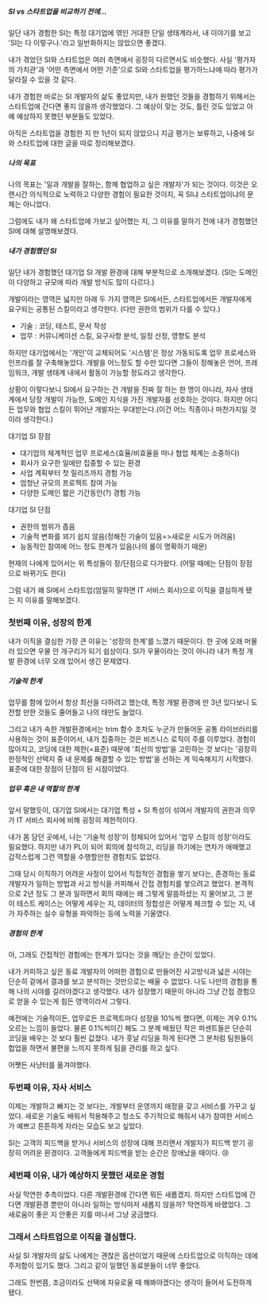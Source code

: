 
##### SI vs 스타트업을 비교하기 전에...
일단 내가 경험한 SI는 특정 대기업에 엮인 거대한 단일 생태계라서, 내 이야기를 보고 'SI는 다 이렇구나.'라고 일반화하지는 않았으면 좋겠다.

내가 겪었던 SI와 스타트업은 여러 측면에서 굉장히 다르면서도 비슷했다.
사실 '평가자의 가치관'과 '어떤 측면에서 어떤 기준'으로 SI와 스타트업을 평가하느냐에 따라 평가가 달라질 수 있을 것 같다.

내가 경험한 바로는 SI 개발자의 삶도 좋았지만, 내가 원했던 것들을 경험하기 위해서는 스타트업에 간다면 좋지 않을까 생각했었다.
그 예상이 맞는 것도, 틀린 것도 있었고 아예 예상하지 못했던 부분들도 있었다.

아직은 스타트업을 경험한 지 만 1년이 되지 않았으니 지금 평가는 보류하고, 나중에 SI와 스타트업에 대한 글을 따로 정리해보겠다.

##### 나의 목표
나의 목표는 '일과 개발을 잘하는, 함께 협업하고 싶은 개발자'가 되는 것이다. 이것은 오랜시간 의식적으로 노력하고 다양한 경험이 필요한 것이지, 꼭 SI냐 스타트업이냐의 문제는 아니었다.

그럼에도 내가 왜 스타트업에 가보고 싶어했는 지, 그 이유를 말하기 전에 내가 경험했던 SI에 대해 설명해보겠다.

##### 내가 경험했던 SI
일단 내가 경험했던 대기업 SI 개발 환경에 대해 부분적으로 소개해보겠다. (SI는 도메인이 다양하고 규모에 따라 개발 방식도 많이 다르다.)

개발이라는 영역은 넓지만 아래 두 가지 영역은 SI에서든, 스타트업에서든 개발자에게 요구되는 공통된 스킬이라고 생각한다. (다만 권한의 범위가 다를 수 있다.)
- 기술 : 코딩, 테스트, 문서 작성
- 업무 : 커뮤니케이션 스킬, 요구사항 분석, 일정 산정, 영향도 분석
 
하지만 대기업에서는 '개인'이 교체되어도 '시스템'은 정상 가동되도록 업무 프로세스와 인프라를 잘 구축해놓았다.
개발을 어느정도 할 수만 있다면 그들이 정해놓은 언어, 프레임워크, 개발 생태계 내에서 활동이 가능할 정도라고 생각한다.

상황이 이렇다보니 SI에서 요구하는 건 개발을 진짜 잘 하는 한 명이 아니라, 자사 생태계에서 당장 개발이 가능한, 도메인 지식을 가진 개발자를 선호하는 것이다.
하지만 어디든 업무와 협업 스킬이 뛰어난 개발자는 우대받는다.(이건 어느 직종이나 마찬가지일 것이라 생각한다.) 

대기업 SI 장점
  - 대기업의 체계적인 업무 프로세스(효율/비효율을 떠나 협업 체계는 소중하다)
  - 회사가 요구한 일에만 집중할 수 있는 환경
  - 사업 계획부터 첫 릴리즈까지 경험 가능
  - 엄청난 규모의 프로젝트 참여 가능
  - 다양한 도메인 짧은 기간동안(?) 경험 가능
  
대기업 SI 단점
  - 권한의 범위가 좁음
  - 기술적 변화를 꾀기 쉽지 않음(정해진 기술이 있음=>새로운 시도가 어려움)
  - 능동적인 참여에 어느 정도 한계가 있음(나의 롤이 명확하기 때문)

현재의 나에게 있어서는 위 특성들이 장/단점으로 다가왔다. (어떨 때에는 단점이 장점으로 바뀌기도 한다)

그럼 내가 왜 SI에서 스타트업(엄밀히 말하면 IT 서비스 회사)으로 이직을 결심하게 됐는 지 이유를 말해보겠다.


### 첫번째 이유, 성장의 한계
내가 이직을 결심한 가장 큰 이유는 '성장의 한계'를 느꼈기 때문이다. 한 곳에 오래 머물러 있으면 우물 안 개구리가 되기 쉽상이다.
SI가 우물이라는 것이 아니라 내가 특정 개발 환경에 너무 오래 있어서 생긴 문제였다.

##### 기술적 한계
업무를 함에 있어서 항상 최선을 다하려고 했는데, 특정 개발 환경에 만 3년 있다보니 도전할 만한 것들도 줄어들고 나의 태만도 늘었다.

그리고 내가 속한 개발환경에서는 trim 함수 조차도 누군가 만들어둔 공통 라이브러리를 사용하는 것이 표준이어서, 내가 집중하는 것은 비즈니스 로직이 주를 이루었다. 
경험이 많아지고, 코딩에 대한 제한(=표준) 때문에 '최선의 방법'을 고민하는 것 보다는 '굉장히 한정적인 선택지 중 내 문제를 해결할 수 있는 방법'을 선하는 게 익숙해지기 시작했다. 
표준에 대한 장점이 단점이 된 시점이었다.

##### 업무 혹은 내 역할의 한계
앞서 말했듯이, 대기업 SI에서는 대기업 특성 + SI 특성이 섞여서 개발자의 권한과 의무가 IT 서비스 회사에 비해 굉장히 제한적이다.

내가 몸 담던 곳에서, 나는 '기술적 성장'이 정체되어 있어서 '업무 스킬의 성장'이라도 필요했다. 하지만 내가 PL이 되어 회의에 참석하고, 리딩을 하기에는 연차가 애매했고 갑작스럽게 그런 역할을 수행할만한 경험치도 없었다.

그때 당시 이직하기 어려운 사정이 있어서 직접적인 경험을 쌓기 보다는, 존경하는 동료 개발자가 일하는 방법과 사고 방식을 카피해서 간접 경험치를 쌓으려고 했었다. 
본격적으로 2년 정도 그 분과 일하면서 회의 때에는 왜 그렇게 말씀하셨는 지 물어보고, 그 분이 테스트 케이스는 어떻게 세우는 지, 데이터의 정합성은 어떻게 체크할 수 있는 지, 내가 자주하는 실수 유형을 파악하는 등에 노력을 기울였다. 

##### 경험의 한계 
아, 그래도 간접적인 경험에는 한계가 있다는 것을 깨닫는 순간이 있었다.

내가 카피하고 싶은 동료 개발자의 어떠한 경험으로 만들어진 사고방식과 넓은 시야는 단순히 겉에서 결과를 보고 분석하는 것만으로는 배울 수 없었다.
나도 나만의 경험을 통해 나의 시야를 길러야겠다고 생각했다. 내가 성장했기 때문이 아니라 그냥 간접 경험으로 얻을 수 있는게 힘든 영역이라서 그렇다.

예전에는 기술적이든, 업무로든 프로젝트마다 성장을 10%씩 했다면, 이제는 겨우 0.1% 오르는 느낌이 들었다. 
물론 0.1%씩이긴 해도 그 분께 배웠던 작은 퍼센트들은 단순히 코딩을 배우는 것 보다 훨씬 값졌다.
내가 훗날 리딩을 하게 된다면 그 분처럼 팀원들이 헙업을 하면서 불편을 느끼지 못하게 팀을 관리를 하고 싶다.

어쨋든 사냥터를 옮겨야했다.

### 두번째 이유, 자사 서비스
이제는 개발하고 빠지는 것 보다는, 개발부터 운영까지 애정을 갖고 서비스를 가꾸고 싶었다.
새로운 기술도 배워서 적용해주고 청소도 주기적으로 해줘서 내가 참여한 서비스가 예쁘고 튼튼하게 자라는 모습도 보고 싶었다.

SI는 고객의 피드백을 받거나 서비스의 성장에 대해 프리랜서 개발자가 피드백 받기 굉장히 어려운 환경이다.
고객들에게 피드백을 받는 순간은 장애났을 때이다. 😢

### 세번째 이유, 내가 예상하지 못했던 새로운 경험
사실 막연한 추측이었다. 다른 개발환경에 간다면 뭐든 새롭겠지.
하지만 스타트업에 간다면 개발환경 뿐만이 아니라 일하는 방식마저 새롭지 않을까? 막연하게 바랬었다.
그 새로움이 좋은 지 안좋은 지를 떠나서 그냥 궁금했다.  

### 그래서 스타트업으로 이직을 결심했다.
사실 SI 개발자의 삶도 나에게는 괜찮은 옵션이었기 때문에 스타트업으로 이직하는 데에 주저함이 있기도 했다. 그리고 같이 일했던 동료분들이 너무 좋았다.

그래도 한번쯤, 조금이라도 선택에 자유로울 때 해봐야겠다는 생각이 들어서 도전하게 됐다.  
